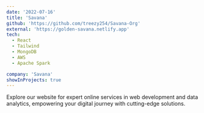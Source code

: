 ```yaml
---
date: '2022-07-16'
title: 'Savana'
github: 'https://github.com/treezy254/Savana-Org'
external: 'https://golden-savana.netlify.app'
tech:
  - React
  - Tailwind
  - MongoDB
  - AWS
  - Apache Spark

company: 'Savana'
showInProjects: true
---
```


Explore our website for expert online services in web development and data analytics, empowering your digital journey with cutting-edge solutions.